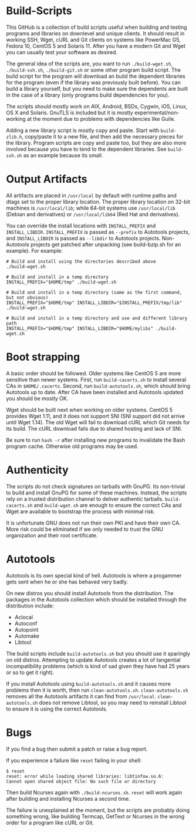 # Build-Scripts
This GitHub is a collection of build scripts useful when building and testing programs and libraries on downlevel and unique clients. It should result in working SSH, Wget, cURL and Git clients on systems like PowerMac G5, Fedora 10, CentOS 5 and Solaris 11. After you have a modern Git and Wget you can usually test your software as desired.

The general idea of the scripts are, you want to run `./build-wget.sh`, `./build-ssh.sh`, `./build-git.sh` or some other program build script. The build script for the program will download an build the dependent libraries for the program (even if the library was previously built before). You can build a library yourself, but you need to make sure the dependents are built in the case of a library (only programs build dependencies for you).

The scripts should mostly work on AIX, Android, BSDs, Cygwin, iOS, Linux, OS X and Solaris. GnuTLS is included but it is mostly experimental/non-working at the moment due to problems with dependencies like Guile.

Adding a new library script is mostly copy and paste. Start with `build-zlib.h`, copy/paste it to a new file, and then add the necessary pieces for the library. Program scripts are copy and paste too, but they are also more involved because you have to tend to the dependent libraries. See `build-ssh.sh` as an example because its small.

# Output Artifacts
All artifacts are placed in `/usr/local` by default with runtime paths and dtags set to the proper library location. The proper library location on 32-bit machines is `/usr/local/lib`; while 64-bit systems use `/usr/local/lib` (Debian and derivatives) or `/usr/local/lib64` (Red Hat and derivatives).

You can override the install locations with `INSTALL_PREFIX` and `INSTALL_LIBDIR`. `INSTALL_PREFIX` is passed as `--prefix` to Autotools projects, and `INSTALL_LIBDIR` is passed as `--libdir` to Autotools projects. Non-Autotools projects get patched after unpacking (see build-bzip.sh for an example). For example:

```
# Build and install using the directories described above
./build-wget.sh

# Build and install in a temp directory
INSTALL_PREFIX="$HOME/tmp" ./build-wget.sh

# Build and install in a temp directory (same as the first command, but not obvious)
INSTALL_PREFIX="$HOME/tmp" INSTALL_LIBDIR="$INSTALL_PREFIX/tmp/lib" ./build-wget.sh

# Build and install in a temp directory and use and different library path
INSTALL_PREFIX="$HOME/tmp" INSTALL_LIBDIR="$HOME/mylibs" ./build-wget.sh
```

# Boot strapping
A basic order should be followed. Older systems like CentOS 5 are more sensitive than newer systems. First, run `build-cacerts.sh` to install several CAs in `$HOME/.cacerts`. Second, run `build-autotools.sh`, which should bring Autotools up to date. After CA have been installed and Autotools updated you should be mostly OK.

Wget should be built next when working on older systems. CentOS 5 provides Wget 1.11, and it does not support SNI (SNI support did not arrive until Wget 1.14). The old Wget will fail to download cURL which Git needs for its build. The cURL download fails due to shared hosting and lack of SNI.

Be sure to run `hash -r` after installing new programs to invalidate the Bash program cache. Otherwise old programs may be used.

# Authenticity
The scripts do not check signatures on tarballs with GnuPG. Its non-trivial to build and install GnuPG for some of these machines. Instead, the scripts rely on a trusted distribution channel to deliver authentic tarballs. `build-cacerts.sh` and `build-wget.sh` are enough to ensure the correct CAs and Wget are available to bootstrap the process with minimal risk.

It is unfortunate GNU does not run their own PKI and have their own CA. More risk could be eliminated if we only needed to trust the GNU organization and their root certificate.

# Autotools

Autotools is its own special kind of hell. Autotools is where a progammer gets sent when he or she has behaved very badly.

On new distros you should install Autotools from the distribution. The packages in the Autotools collection which should be installed through the distribution include:

* Aclocal
* Autoconf
* Autopoint
* Automake
* Libtool

The build scripts include `build-autotools.sh` but you should use it sparingly on old distros. Attempting to update Autotools creates a lot of tangential incompatibility problems (which is kind of sad given they have had 25 years or so to get it right).

If you install Autotools using `build-autotools.sh` and it causes more problems then it is worth, then run `clean-autotools.sh`. `clean-autotools.sh` removes all the Autotools artifacts it can find from `/usr/local`. `clean-autotools.sh` does not remove Libtool, so you may need to reinstall Libtool to ensure it is using the correct Autotools.

# Bugs

If you find a bug then submit a patch or raise a bug report.

If you experience a failure like `reset` failing in your shell:

```
$ reset
reset: error while loading shared libraries: libtinfow.so.6:
Cannot open shared object file: No such file or directory
```

Then build Ncurses again with `./build-ncurses.sh`. `reset` will work again after building and installing Ncurses a second time.

The failure is unexplained at the moment, but the scripts are probably doing something wrong, like building Termcap, GetText or Ncurses in the wrong order for a program like cURL or Git.
